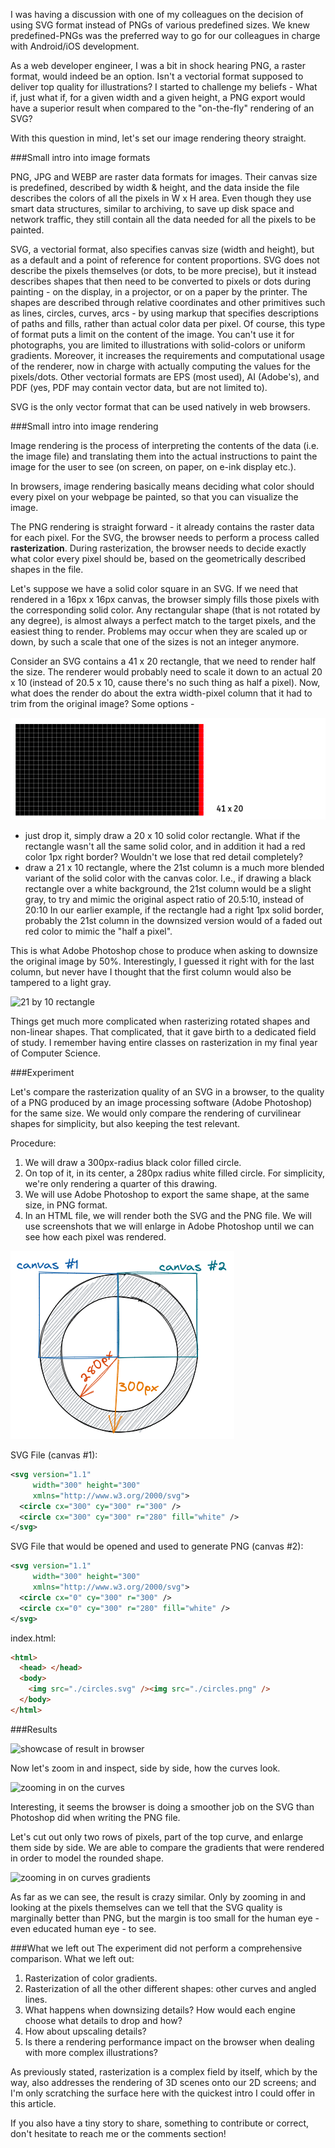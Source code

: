 I was having a discussion with one of my colleagues on the decision of using SVG
format instead of PNGs of various predefined sizes. We knew predefined-PNGs
was the preferred way to go for our colleagues in charge with Android/iOS development.

As a web developer engineer, I was a bit in shock hearing PNG, a raster format,
would indeed be an option. Isn't a vectorial format supposed to deliver top quality
for illustrations? I started to challenge my beliefs - What if, just what if,
for a given width and a given height, a PNG export would have a superior
result when compared to the "on-the-fly" rendering of an SVG?

With this question in mind, let's set our image rendering theory straight.

###Small intro into image formats

PNG, JPG and WEBP are raster data formats for images. Their canvas size is predefined,
described by width & height, and the data inside the file describes the colors
of all the pixels in W x H area. Even though they use smart data structures,
similar to archiving, to save up disk space and network traffic,
they still contain all the data needed for all the pixels to be painted.

SVG, a vectorial format, also specifies canvas size (width and height), but as a default and a
point of reference for content proportions. SVG does not describe the
pixels themselves (or dots, to be more precise),
but it instead describes shapes that then need to be converted to pixels or dots
during painting - on the display, in a projector, or on a paper by the printer. The
shapes are described through relative coordinates and other primitives such as lines, circles,
curves, arcs - by using markup that specifies descriptions of paths and fills,
rather than actual color data per pixel.
Of course, this type of format puts a limit on the content of the image. You
can't use it for photographs, you are limited to illustrations with
solid-colors or uniform gradients. Moreover, it increases the requirements
and computational usage of the renderer, now in charge with actually computing
the values for the pixels/dots.
Other vectorial formats are EPS (most used), AI (Adobe's),
and PDF (yes, PDF may contain vector data, but are not limited to).

SVG is the only vector format that can be used natively in web browsers.

###Small intro into image rendering

Image rendering is the process of interpreting the contents of the data
(i.e. the image file) and translating them into the actual instructions to paint the
image for the user to see (on screen, on paper, on e-ink display etc.).

In browsers, image rendering basically means deciding what color
should every pixel on your webpage be painted, so that you can visualize the
image.

The PNG rendering is straight forward - it already contains the raster data for
each pixel. For the SVG, the browser needs to perform a process called
**rasterization**. During rasterization, the browser needs to decide exactly what
color every pixel should be, based on the geometrically described shapes in the
file.

Let's suppose we have a solid color square in an SVG.
If we need that rendered in a 16px x 16px canvas, the browser simply fills those
pixels with the corresponding solid color.
Any rectangular shape (that is not rotated by any degree), is almost always a
perfect match to the target pixels, and the easiest thing to render.
Problems may occur when they are scaled up or down, by such a scale that
one of the sizes is not an integer anymore.

Consider an SVG contains a 41 x 20 rectangle, that we need to render half the size.
The renderer would probably need to scale it down to an actual 20 x 10
(instead of 20.5 x 10, cause there's no such thing as half a pixel).
Now, what does the render do about the extra width-pixel column that it had to
trim from the original image? Some options -

![41 by 20 rectangle](./svg-png-downscale0.png "Original 41x20 rectangle")

- just drop it, simply draw a 20 x 10 solid color rectangle. What if the rectangle
  wasn't all the same solid color, and in addition it had a red color 1px right border?
  Wouldn't we lose that red detail completely?
- draw a 21 x 10 rectangle, where the 21st column is a much more blended variant of
  the solid color with the canvas color. I.e., if drawing a black rectangle over
  a white background, the 21st column would be a slight gray, to try and mimic
  the original aspect ratio of 20.5:10, instead of 20:10
  In our earlier example, if the rectangle had a right 1px solid border,
  probably the 21st column in the downsized version would of a faded out red
  color to mimic the "half a pixel".

This is what Adobe Photoshop chose to produce when asking to downsize the
original image by 50%. Interestingly, I guessed it right with for the last
column, but never have I thought that the first column would also be tampered to
a light gray.

![21 by 10 rectangle](./svg-png-downscale1.png "Photoshop's choice of 50%
downsizing")

Things get much more complicated when rasterizing rotated shapes and non-linear
shapes. That complicated, that it gave birth to a dedicated field of study. I
remember having entire classes on rasterization in my final year of Computer Science.

###Experiment

Let's compare the rasterization quality of an SVG in a browser, to the quality
of a PNG produced by an image processing software (Adobe Photoshop) for the same size.
We would only compare the rendering of curvilinear shapes for simplicity, but
also keeping the test relevant.

Procedure:

1. We will draw a 300px-radius black color filled circle.
1. On top of it, in its center, a 280px radius white filled circle. For
   simplicity, we're only rendering a quarter of this drawing.
1. We will use Adobe Photoshop to export the same shape, at the same size, in
   PNG format.
1. In an HTML file, we will render both the SVG and the PNG file. We will use
   screenshots that we will enlarge in Adobe Photoshop until we can see how each
   pixel was rendered.

![showcase-of-canvas-to-work-with](./svg-png-canvas.png "Scenario Setup")

SVG File (canvas #1):

```svg
<svg version="1.1"
     width="300" height="300"
     xmlns="http://www.w3.org/2000/svg">
  <circle cx="300" cy="300" r="300" />
  <circle cx="300" cy="300" r="280" fill="white" />
</svg>
```

SVG File that would be opened and used to generate PNG (canvas #2):

```svg
<svg version="1.1"
     width="300" height="300"
     xmlns="http://www.w3.org/2000/svg">
  <circle cx="0" cy="300" r="300" />
  <circle cx="0" cy="300" r="280" fill="white" />
</svg>
```

index.html:

```html
<html>
  <head> </head>
  <body>
    <img src="./circles.svg" /><img src="./circles.png" />
  </body>
</html>
```

###Results

![showcase of result in browser](./svg-png-browser-result.png "Our result in
browser")

Now let's zoom in and inspect, side by side, how the curves look.

![zooming in on the curves](./svg-png-sbs-curves.jpg "Side by Side of curves
rendering")

Interesting, it seems the browser is doing a smoother job on the SVG than
Photoshop did when writing the PNG file.

Let's cut out only two rows of pixels, part of the top curve, and enlarge them
side by side. We are able to compare the gradients that were rendered in order to model
the rounded shape.

![zooming in on curves gradients](./svg-png-sbs-gradients-for-curves.png "Side
by Side of gradients for curves")

As far as we can see, the result is crazy similar. Only by zooming in and
looking at the pixels themselves can we tell that the SVG quality is marginally
better than PNG, but the margin is too small for the human eye - even educated
human eye - to see.

###What we left out
The experiment did not perform a comprehensive comparison. What we left
out:

1. Rasterization of color gradients.
1. Rasterization of all the other different shapes: other curves and angled lines.
1. What happens when downsizing details? How would each engine choose what
   details to drop and how?
1. How about upscaling details?
1. Is there a rendering performance impact on the browser when dealing with
   more complex illustrations?

As previously stated, rasterization is a complex field by itself, which by the
way, also addresses the rendering of 3D scenes onto our 2D screens; and I'm only
scratching the surface here with the quickest intro I could offer in this article.

If you also have a tiny story to share, something to contribute or correct, don't
hesitate to reach me or the comments section!
